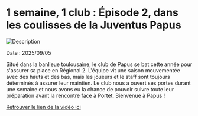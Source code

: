 # 1 semaine, 1 club : Épisode 2, dans les coulisses de la Juventus Papus

![Description](images/papus.jpeg)

Date : 2025/09/05

Situé dans la banlieue toulousaine, le club de Papus se bat cette année pour s'assurer sa place en Régional 2. L'équipe vit une saison mouvementée avec des hauts et des bas, mais les joueurs et le staff sont toujours déterminés à assurer leur maintien. Le club nous a ouvert ses portes durant une semaine et nous avons eu la chance de pouvoir suivre toute leur préparation avant la rencontre face à Portet. Bienvenue à Papus !

[Retrouver le lien de la vidéo ici](https://www.youtube.com/watch?v=vutD-2m5QvE&t=12s)
